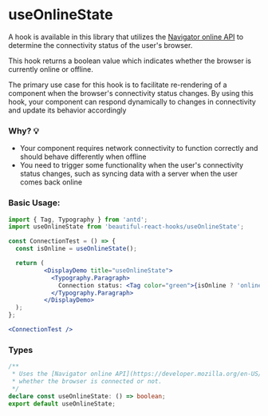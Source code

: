 # useOnlineState

A hook is available in this library that utilizes
the [Navigator online API](https://developer.mozilla.org/en-US/docs/Web/API/NavigatorOnLine/onLine)  to determine the connectivity status of
the user's browser.

This hook returns a boolean value which indicates whether the browser is currently online or offline.

The primary use case for this hook is to facilitate re-rendering of a component when the browser's connectivity status changes. By using
this hook, your component can respond dynamically to changes in connectivity and update its behavior accordingly

### Why? 💡

- Your component requires network connectivity to function correctly and should behave differently when offline
- You need to trigger some functionality when the user's connectivity status changes, such as syncing data with a server when the user comes
  back online

### Basic Usage:

```jsx harmony
import { Tag, Typography } from 'antd';
import useOnlineState from 'beautiful-react-hooks/useOnlineState';

const ConnectionTest = () => {
  const isOnline = useOnlineState();

  return (
          <DisplayDemo title="useOnlineState">
            <Typography.Paragraph>
              Connection status: <Tag color="green">{isOnline ? 'online' : 'offline'}</Tag>
            </Typography.Paragraph>
          </DisplayDemo>
  );
};

<ConnectionTest />
```

<!-- Types -->
### Types
    
```typescript static
/**
 * Uses the [Navigator online API](https://developer.mozilla.org/en-US/docs/Web/API/NavigatorOnLine/onLine) to define
 * whether the browser is connected or not.
 */
declare const useOnlineState: () => boolean;
export default useOnlineState;

```
<!-- Types:end -->